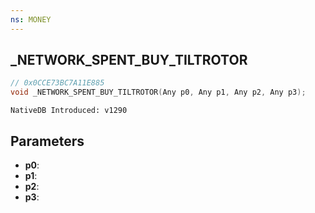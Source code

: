 ```yaml
---
ns: MONEY
---
```

## _NETWORK_SPENT_BUY_TILTROTOR

```c
// 0x0CCE73BC7A11E885
void _NETWORK_SPENT_BUY_TILTROTOR(Any p0, Any p1, Any p2, Any p3);
```

```
NativeDB Introduced: v1290
```

## Parameters
* **p0**:
* **p1**:
* **p2**:
* **p3**:
